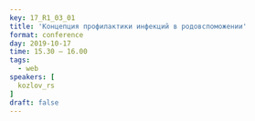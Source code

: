 ```yaml
---
key: 17_R1_03_01
title: 'Концепция профилактики инфекций в родовспоможении'
format: conference
day: 2019-10-17
time: 15.30 – 16.00
tags:
  - web
speakers: [
  kozlov_rs
]
draft: false
---
```

